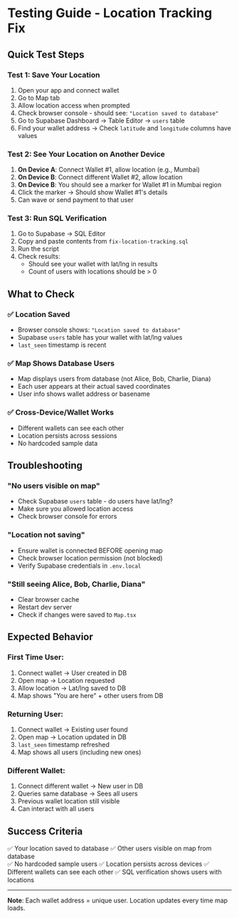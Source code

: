 # Testing Guide - Location Tracking Fix

## Quick Test Steps

### Test 1: Save Your Location
1. Open your app and connect wallet
2. Go to Map tab
3. Allow location access when prompted
4. Check browser console - should see: `"Location saved to database"`
5. Go to Supabase Dashboard → Table Editor → `users` table
6. Find your wallet address → Check `latitude` and `longitude` columns have values

### Test 2: See Your Location on Another Device
1. **On Device A**: Connect Wallet #1, allow location (e.g., Mumbai)
2. **On Device B**: Connect different Wallet #2, allow location
3. **On Device B**: You should see a marker for Wallet #1 in Mumbai region
4. Click the marker → Should show Wallet #1's details
5. Can wave or send payment to that user

### Test 3: Run SQL Verification
1. Go to Supabase → SQL Editor
2. Copy and paste contents from `fix-location-tracking.sql`
3. Run the script
4. Check results:
   - Should see your wallet with lat/lng in results
   - Count of users with locations should be > 0

## What to Check

### ✅ Location Saved
- Browser console shows: `"Location saved to database"`
- Supabase `users` table has your wallet with lat/lng values
- `last_seen` timestamp is recent

### ✅ Map Shows Database Users  
- Map displays users from database (not Alice, Bob, Charlie, Diana)
- Each user appears at their actual saved coordinates
- User info shows wallet address or basename

### ✅ Cross-Device/Wallet Works
- Different wallets can see each other
- Location persists across sessions
- No hardcoded sample data

## Troubleshooting

### "No users visible on map"
- Check Supabase `users` table - do users have lat/lng?
- Make sure you allowed location access
- Check browser console for errors

### "Location not saving"
- Ensure wallet is connected BEFORE opening map
- Check browser location permission (not blocked)
- Verify Supabase credentials in `.env.local`

### "Still seeing Alice, Bob, Charlie, Diana"
- Clear browser cache
- Restart dev server
- Check if changes were saved to `Map.tsx`

## Expected Behavior

### First Time User:
1. Connect wallet → User created in DB
2. Open map → Location requested
3. Allow location → Lat/lng saved to DB
4. Map shows "You are here" + other users from DB

### Returning User:
1. Connect wallet → Existing user found
2. Open map → Location updated in DB
3. `last_seen` timestamp refreshed
4. Map shows all users (including new ones)

### Different Wallet:
1. Connect different wallet → New user in DB
2. Queries same database → Sees all users
3. Previous wallet location still visible
4. Can interact with all users

## Success Criteria

✅ Your location saved to database
✅ Other users visible on map from database  
✅ No hardcoded sample users
✅ Location persists across devices
✅ Different wallets can see each other
✅ SQL verification shows users with locations

---

**Note**: Each wallet address = unique user. Location updates every time map loads.

